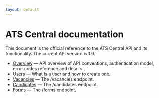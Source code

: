 ```yaml
---
layout: default
---
```


# ATS Central documentation

This document is the official reference to the ATS Central API and its functionality. The current API version is 1.0.  

*   [Overview](overview.md) — API overview of API conventions, authentication model, error codes reference and details.
*   [Users](users.md) — What is a user and how to create one.
*   [Vacancies](vacancies.md) — The /vacancies endpoint.
*   [Candidates](candidates.md) — The /candidates endpoint.
*   [Forms](forms.md) — The /forms endpoint.

